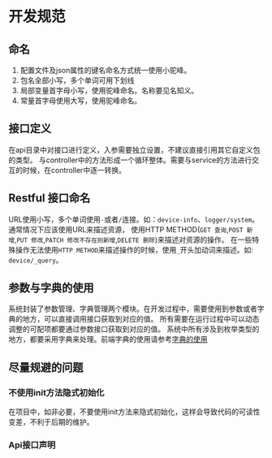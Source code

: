 # 开发规范

## 命名

1. 配置文件及json属性的键名命名方式统一使用小驼峰。
2. 包名全部小写，多个单词可用下划线
3. 局部变量首字母小写，使用驼峰命名。名称要见名知义。
4. 常量首字母使用大写，使用驼峰命名。


## 接口定义
在api目录中对接口进行定义，入参需要独立设置，不建议直接引用其它自定义包的类型。
与controller中的方法形成一个循环整体。需要与service的方法进行交互的时候，在controller中逐一转换。

## Restful 接口命名

URL使用小写，多个单词使用`-`或者`/`连接。如：`device-info`、`logger/system`。通常情况下应该使用URL来描述资源， 使用HTTP METHOD(`GET 查询`,`POST 新增`,`PUT 修改`,`PATCH 修改不存在则新增`,`DELETE 删除`)来描述对资源的操作。 在一些特殊操作无法使用`HTTP METHOD`来描述操作的时候，使用`_`开头加动词来描述。如: `device/_query`。

## 参数与字典的使用
系统封装了参数管理、字典管理两个模块。在开发过程中，需要使用到参数或者字典的地方，可以直接调用接口获取到对应的值。
所有需要在运行过程中可以动态调整的可配项都要通过参数接口获取到对应的值。
系统中所有涉及到枚举类型的地方，都要采用字典来处理。前端字典的使用请参考[字典的使用](../front/3-dict.md)

## 尽量规避的问题
### 不使用init方法隐式初始化
在项目中，如非必要，不要使用init方法来隐式初始化，这样会导致代码的可读性变差，不利于后期的维护。

### Api接口声明
